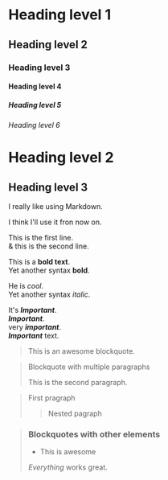 <!-- ⭐️ HEADINGS ⭐️ -->

# Heading level 1

## Heading level 2

### Heading level 3

#### Heading level 4

##### Heading level 5

###### Heading level 6

Heading level 2
==

Heading level 3
---

<!-- ⭐️ Paragraphs ⭐️ -->

I really like using Markdown.

I think I'll use it fron now on.

This is the first line.  
& this is the second line.

<!-- ⭐️ Emphasis ⭐️ -->

This is a **bold text**.  
Yet another syntax __bold__.

<!-- ⭐️ Italic ⭐️ -->

He is *cool*.  
Yet another syntax _italic_.

<!-- ⭐️ Bold & Italic ⭐️ -->

It's ***Important***.  
___Important___.  
very __*important*__.  
**_Important_** text.

<!-- ⭐️ Blockquotes ⭐️ -->
> This is an awesome blockquote.

> Blockquote with multiple paragraphs
> 
> This is the second paragraph.

> First pragraph
>
>> Nested pagraph


> ### Blockquotes with other elements
>
> - This is awesome
> 
> *Everything* works great.

